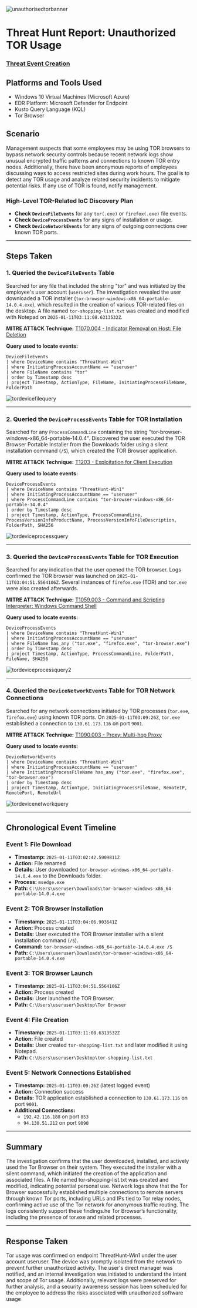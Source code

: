 ![unauthorisedtorbanner](https://github.com/user-attachments/assets/06d96ea5-4a2e-4c2e-9c20-fefcf403e647)

# Threat Hunt Report: Unauthorized TOR Usage

### [Threat Event Creation](https://github.com/PaulMiguelSec/Threat-Hunting-Projects/blob/main/Threat-Event-Creation/Threat-Event-Unauthorized-TOR-Usage.md) 

## Platforms and Tools Used
- Windows 10 Virtual Machines (Microsoft Azure)
- EDR Platform: Microsoft Defender for Endpoint
- Kusto Query Language (KQL)
- Tor Browser

## Scenario

Management suspects that some employees may be using TOR browsers to bypass network security controls because recent network logs show unusual encrypted traffic patterns and connections to known TOR entry nodes. Additionally, there have been anonymous reports of employees discussing ways to access restricted sites during work hours. The goal is to detect any TOR usage and analyze related security incidents to mitigate potential risks. If any use of TOR is found, notify management.

### High-Level TOR-Related IoC Discovery Plan

- **Check `DeviceFileEvents`** for any `tor(.exe)` or `firefox(.exe)` file events.
- **Check `DeviceProcessEvents`** for any signs of installation or usage.
- **Check `DeviceNetworkEvents`** for any signs of outgoing connections over known TOR ports.

---

## Steps Taken

### 1. Queried the `DeviceFileEvents` Table

Searched for any file that included the string "tor" and was initiated by the employee's user account (`useruser`). The investigation revealed the user downloaded a TOR installer (`tor-browser-windows-x86_64-portable-14.0.4.exe`), which resulted in the creation of various TOR-related files on the desktop. A file named `tor-shopping-list.txt` was created and modified with Notepad on `2025-01-11T03:11:08.6313532Z`.

**MITRE ATT&CK Technique:** [T1070.004 - Indicator Removal on Host: File Deletion](https://attack.mitre.org/techniques/T1070/004/)

**Query used to locate events:**

```kql
DeviceFileEvents
| where DeviceName contains "ThreatHunt-Win1"
| where InitiatingProcessAccountName == "useruser"
| where FileName contains "tor"
| order by Timestamp desc 
| project Timestamp, ActionType, FileName, InitiatingProcessFileName, FolderPath
```
![tordevicefilequery](https://github.com/user-attachments/assets/ed18a8d1-e554-4416-990f-c4b390dc05ed)

---

### 2. Queried the `DeviceProcessEvents` Table for TOR Installation

Searched for any `ProcessCommandLine` containing the string "tor-browser-windows-x86_64-portable-14.0.4". Discovered the user executed the TOR Browser Portable Installer from the Downloads folder using a silent installation command (`/S`), which created the TOR Browser application.

**MITRE ATT&CK Technique:** [T1203 - Exploitation for Client Execution](https://attack.mitre.org/techniques/T1203/)

**Query used to locate events:**

```kql
DeviceProcessEvents
| where DeviceName contains "ThreatHunt-Win1"
| where InitiatingProcessAccountName == "useruser"
| where ProcessCommandLine contains "tor-browser-windows-x86_64-portable-14.0.4"
| order by Timestamp desc 
| project Timestamp, ActionType, ProcessCommandLine, ProcessVersionInfoProductName, ProcessVersionInfoFileDescription, FolderPath, SHA256
```

![tordeviceprocessquery](https://github.com/user-attachments/assets/99bd22ae-bb32-498b-a656-3d266d8cf90c)

---

### 3. Queried the `DeviceProcessEvents` Table for TOR Execution

Searched for any indication that the user opened the TOR browser. Logs confirmed the TOR browser was launched on `2025-01-11T03:04:51.5564106Z`. Several instances of `firefox.exe` (TOR) and `tor.exe` were also created afterwards.

**MITRE ATT&CK Technique:** [T1059.003 - Command and Scripting Interpreter: Windows Command Shell](https://attack.mitre.org/techniques/T1059/003/)

**Query used to locate events:**

```kql
DeviceProcessEvents
| where DeviceName contains "ThreatHunt-Win1"
| where InitiatingProcessAccountName == "useruser"
| where FileName has_any ("tor.exe", "firefox.exe", "tor-browser.exe")
| order by Timestamp desc 
| project Timestamp, ActionType, ProcessCommandLine, FolderPath, FileName, SHA256
```

![tordeviceprocessquery2](https://github.com/user-attachments/assets/33319a19-174c-4c7c-b7fd-9ce608f98813)

---

### 4. Queried the `DeviceNetworkEvents` Table for TOR Network Connections

Searched for any network connections initiated by TOR processes (`tor.exe`, `firefox.exe`) using known TOR ports. On `2025-01-11T03:09:26Z`, `tor.exe` established a connection to `130.61.173.116` on port `9001`.

**MITRE ATT&CK Technique:** [T1090.003 - Proxy: Multi-hop Proxy](https://attack.mitre.org/techniques/T1090/003/)

**Query used to locate events:**

```kql
DeviceNetworkEvents
| where DeviceName contains "ThreatHunt-Win1"
| where InitiatingProcessAccountName == "useruser"
| where InitiatingProcessFileName has_any ("tor.exe", "firefox.exe", "tor-browser.exe")
| order by Timestamp desc 
| project Timestamp, ActionType, InitiatingProcessFileName, RemoteIP, RemotePort, RemoteUrl
```

![tordevicenetworkquery](https://github.com/user-attachments/assets/c5a4472f-ce4a-42d3-9e22-2fb1908aabd7)

---

## Chronological Event Timeline

### Event 1: File Download
- **Timestamp:** `2025-01-11T03:02:42.5909811Z`
- **Action:** File renamed
- **Details:** User downloaded `tor-browser-windows-x86_64-portable-14.0.4.exe` to the Downloads folder.
- **Process:** `msedge.exe`
- **Path:** `C:\Users\useruser\Downloads\tor-browser-windows-x86_64-portable-14.0.4.exe`

### Event 2: TOR Browser Installation
- **Timestamp:** `2025-01-11T03:04:06.903641Z`
- **Action:** Process created
- **Details:** User executed the TOR Browser installer with a silent installation command (`/S`).
- **Command:** `tor-browser-windows-x86_64-portable-14.0.4.exe /S`
- **Path:** `C:\Users\useruser\Downloads\tor-browser-windows-x86_64-portable-14.0.4.exe`

### Event 3: TOR Browser Launch
- **Timestamp:** `2025-01-11T03:04:51.5564106Z`
- **Action:** Process created
- **Details:** User launched the TOR Browser.
- **Path:** `C:\Users\useruser\Desktop\Tor Browser`

### Event 4: File Creation
- **Timestamp:** `2025-01-11T03:11:08.6313532Z`
- **Action:** File created
- **Details:** User created `tor-shopping-list.txt` and later modified it using Notepad.
- **Path:** `C:\Users\useruser\Desktop\tor-shopping-list.txt`

### Event 5: Network Connections Established
- **Timestamp:** `2025-01-11T03:09:26Z` (latest logged event)
- **Action:** Connection success
- **Details:** TOR application established a connection to `130.61.173.116` on port `9001`.
- **Additional Connections:**
  - `192.42.116.188` on port `853`
  - `94.130.51.212` on port `9090`

---

## Summary

The investigation confirms that the user downloaded, installed, and actively used the Tor Browser on their system. They executed the installer with a silent command, which initiated the creation of the application and associated files. A file named tor-shopping-list.txt was created and modified, indicating potential personal use. Network logs show that the Tor Browser successfully established multiple connections to remote servers through known Tor ports, including URLs and IPs tied to Tor relay nodes, confirming active use of the Tor network for anonymous traffic routing. The logs consistently support these findings.he Tor Browser’s functionality, including the presence of tor.exe and related processes.

---

## Response Taken

Tor usage was confirmed on endpoint ThreatHunt-Win1 under the user account useruser. The device was promptly isolated from the network to prevent further unauthorized activity. The user's direct manager was notified, and an internal investigation was initiated to understand the intent and scope of Tor usage. Additionally, relevant logs were preserved for further analysis, and a security awareness session has been scheduled for the employee to address the risks associated with unauthorized software usage
